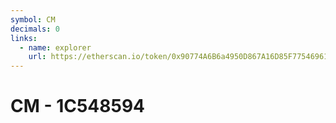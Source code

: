 ```yaml
---
symbol: CM
decimals: 0
links:
  - name: explorer
    url: https://etherscan.io/token/0x90774A6B6a4950D867A16D85F77546961d9aFccb
---
```


# CM - 1C548594
